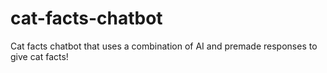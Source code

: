 # cat-facts-chatbot
Cat facts chatbot that uses a combination of AI and premade responses to give cat facts! 
